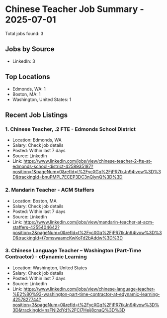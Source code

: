 # Chinese Teacher Job Summary - 2025-07-01

Total jobs found: 3

## Jobs by Source

- LinkedIn: 3

## Top Locations

- Edmonds, WA: 1
- Boston, MA: 1
- Washington, United States: 1

## Recent Job Listings

### 1. Chinese Teacher, .2 FTE - Edmonds School District
- Location: Edmonds, WA
- Salary: Check job details
- Posted: Within last 7 days
- Source: LinkedIn
- Link: https://www.linkedin.com/jobs/view/chinese-teacher-2-fte-at-edmonds-school-district-4258935187?position=1&pageNum=0&refId=t%2FycXGq%2FjPR7tkJn94ivow%3D%3D&trackingId=bnuPMPL7ECEP3DC3nQiynQ%3D%3D

### 2. Mandarin Teacher - ACM Staffers
- Location: Boston, MA
- Salary: Check job details
- Posted: Within last 7 days
- Source: LinkedIn
- Link: https://www.linkedin.com/jobs/view/mandarin-teacher-at-acm-staffers-4255404642?position=2&pageNum=0&refId=t%2FycXGq%2FjPR7tkJn94ivow%3D%3D&trackingId=t7omswaamcKwKoTd2bAddw%3D%3D

### 3. Chinese Language Teacher – Washington (Part-Time Contractor) - eDynamic Learning
- Location: Washington, United States
- Salary: Check job details
- Posted: Within last 7 days
- Source: LinkedIn
- Link: https://www.linkedin.com/jobs/view/chinese-language-teacher-%E2%80%93-washington-part-time-contractor-at-edynamic-learning-4257827744?position=3&pageNum=0&refId=t%2FycXGq%2FjPR7tkJn94ivow%3D%3D&trackingId=nsFNI2dYd%2FCI7Heij8cnaQ%3D%3D

